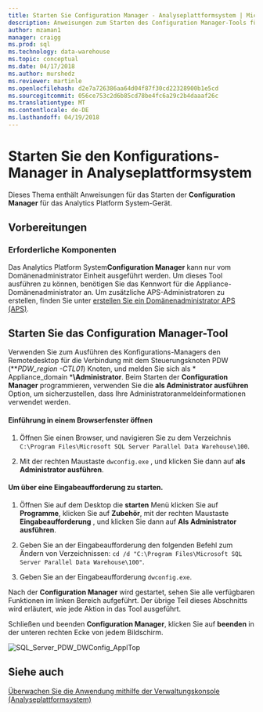 ```yaml
---
title: Starten Sie Configuration Manager - Analyseplattformsystem | Microsoft Docs
description: Anweisungen zum Starten des Configuration Manager-Tools für die Appliance Analytics Platform System.
author: mzaman1
manager: craigg
ms.prod: sql
ms.technology: data-warehouse
ms.topic: conceptual
ms.date: 04/17/2018
ms.author: murshedz
ms.reviewer: martinle
ms.openlocfilehash: d2e7a726386aa64d04f87f30cd22328900b1e5cd
ms.sourcegitcommit: 056ce753c2d6b85cd78be4fc6a29c2b4daaaf26c
ms.translationtype: MT
ms.contentlocale: de-DE
ms.lasthandoff: 04/19/2018
---
```

# <a name="launch-the-configuration-manager-in-analytics-platform-system"></a>Starten Sie den Konfigurations-Manager in Analyseplattformsystem
Dieses Thema enthält Anweisungen für das Starten der **Configuration Manager** für das Analytics Platform System-Gerät.  
  
## <a name="before-you-begin"></a>Vorbereitungen  
  
### <a name="prerequisites"></a>Erforderliche Komponenten  
Das Analytics Platform System**Configuration Manager** kann nur vom Domänenadministrator Einheit ausgeführt werden. Um dieses Tool ausführen zu können, benötigen Sie das Kennwort für die Appliance-Domänenadministrator an. Um zusätzliche APS-Administratoren zu erstellen, finden Sie unter [erstellen Sie ein Domänenadministrator APS &#40;APS&#41;](create-an-aps-domain-administrator-aps.md).  
  
## <a name="Accessing"></a>Starten Sie das Configuration Manager-Tool  
Verwenden Sie zum Ausführen des Konfigurations-Managers den Remotedesktop für die Verbindung mit dem Steuerungsknoten PDW (***PDW_region *-CTL01**) Knoten, und melden Sie sich als * Appliance_domain ***\Administrator**. Beim Starten der **Configuration Manager** programmieren, verwenden Sie die **als Administrator ausführen** Option, um sicherzustellen, dass Ihre Administratoranmeldeinformationen verwendet werden.  
  
#### <a name="to-launch-from-a-browser-window"></a>Einführung in einem Browserfenster öffnen  
  
1.  Öffnen Sie einen Browser, und navigieren Sie zu dem Verzeichnis `C:\Program Files\Microsoft SQL Server Parallel Data Warehouse\100`.  
  
2.  Mit der rechten Maustaste `dwconfig.exe` , und klicken Sie dann auf **als Administrator ausführen**.  
  
#### <a name="to-launch-from-a-command-prompt"></a>Um über eine Eingabeaufforderung zu starten.  
  
1.  Öffnen Sie auf dem Desktop die **starten** Menü klicken Sie auf **Programme**, klicken Sie auf **Zubehör**, mit der rechten Maustaste **Eingabeaufforderung** , und klicken Sie dann auf  **Als Administrator ausführen**.  
  
2.  Geben Sie an der Eingabeaufforderung den folgenden Befehl zum Ändern von Verzeichnissen: `cd /d "C:\Program Files\Microsoft SQL Server Parallel Data Warehouse\100"`.  
  
3.  Geben Sie an der Eingabeaufforderung `dwconfig.exe`.  
  
Nach der **Configuration Manager** wird gestartet, sehen Sie alle verfügbaren Funktionen im linken Bereich aufgeführt. Der übrige Teil dieses Abschnitts wird erläutert, wie jede Aktion in das Tool ausgeführt.  
  
Schließen und beenden **Configuration Manager**, klicken Sie auf **beenden** in der unteren rechten Ecke von jedem Bildschirm.  
  
![SQL_Server_PDW_DWConfig_ApplTop](./media/launch-the-configuration-manager/SQL_Server_PDW_DWConfig_ApplTop.png "SQL_Server_PDW_DWConfig_ApplTop")  
  
## <a name="see-also"></a>Siehe auch  
[Überwachen Sie die Anwendung mithilfe der Verwaltungskonsole &#40;Analyseplattformsystem&#41;](monitor-the-appliance-by-using-the-admin-console.md)  
  
